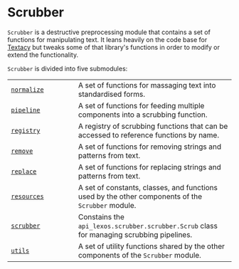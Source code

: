 # Scrubber

`Scrubber` is a destructive preprocessing module that contains a set of functions for manipulating text. It leans heavily on the code base for <a href="https://github.com/chartbeat-labs/textacy/" target="_blank">Textacy</a> but tweaks some of that library's functions in order to modify or extend the functionality.

`Scrubber` is divided into five submodules:

<table>
    <colgroup>
        <col style="width: 30%">
        <col style="width: 70%">
    </colgroup>
    <tbody>
        <tr class="row-odd">
            <td><a href="http://localhost:8000/site/api/scrubber/normalize/" title="api_lexos.scrubber.normalize"><code>normalize</code></a></td>
            <td>A set of functions for massaging text into standardised forms.</td>
        </tr>
        <tr class="row-even">
            <td><a href=".http://localhost:8000/site/api/scrubber/pipeline/" title="api_lexos.scrubber.pipeline"><code>pipeline</code></a></td>
            <td>A set of functions for feeding multiple components into a
            scrubbing function.</td>
        </tr>
        <tr class="row-odd">
            <td><a href="http://localhost:8000/site/api/scrubber/registry/" title="api_lexos.scrubber.registry"><code>registry</code></a></td>
            <td>A registry of scrubbing functions that can be accessed to
            reference functions by name.</td>
        </tr>
        <tr class="row-even">
            <td><a href="http://localhost:8000/site/api/scrubber/remove" title="api_lexos.scrubber.remove"><code>remove</code></a></td>
            <td>A set of functions for removing strings and patterns from text.</td>
        </tr>
        <tr class="row-odd">
            <td><a href="http://localhost:8000/site/api/scrubber/replace/" title="api_lexos.scrubber.replace"><code>replace</code></a></td>
            <td>A set of functions for replacing strings and patterns from text.</td>
        </tr>
        <tr class="row-even">
            <td><a href="http://localhost:8000/site/api/scrubber/resources/" title="api_lexos.scrubber.resources"><code>resources</code></a></td>
            <td>A set of constants, classes, and functions used by the other components of the <code>Scrubber</code> module.</td>
        </tr>
        <tr class="row-odd">
            <td><a href="http://localhost:8000/site/api/scrubber/scrubber/" title="api_lexos.scrubber.scrubber"><code>scrubber</code></a></td>
            <td>Constains the <code>api_lexos.scrubber.scrubber.Scrub</code> class for managing scrubbing pipelines.</td>
        </tr>
        <tr class="row-even">
            <td><a href="http://localhost:8000/site/api/scrubber/utils/" title="api_lexos.scrubber.utils"><code>utils</code></a></td>
            <td>A set of utility functions shared by the other components of the <code>Scrubber</code> module.</td>
        </tr>
    </tbody>
</table>
